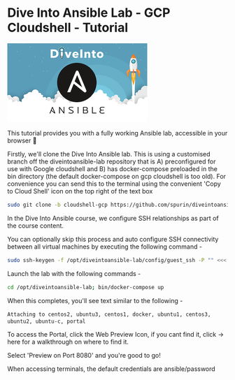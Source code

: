 # Dive Into Ansible Lab - GCP Cloudshell - Tutorial

![DiveInto](https://raw.githubusercontent.com/spurin/diveintoansible-lab-gcp-cloudshell/main/Dive-Into-Ansible.png)

This tutorial provides you with a fully working Ansible lab, accessible in your browser 🚀

Firstly, we'll clone the Dive Into Ansible lab.  This is using a customised branch off the diveintoansible-lab repository that is A) preconfigured for use with Google cloudshell and B) has docker-compose preloaded in the bin directory (the default docker-compose on gcp cloudshell is too old).  For convenience you can send this to the terminal using the convenient 'Copy to Cloud Shell' icon on the top right of the text box

```bash
sudo git clone -b cloudshell-gcp https://github.com/spurin/diveintoansible-lab.git /opt/diveintoansible-lab; sudo git clone https://github.com/spurin/diveintoansible.git /opt/diveintoansible-lab/ansible_home/ubuntu-c/ansible/diveintoansible
```

In the Dive Into Ansible course, we configure SSH relationships as part of the course content.  

You can optionally skip this process and auto configure SSH connectivity between all virtual machines by executing the following command - 

```bash
sudo ssh-keygen -f /opt/diveintoansible-lab/config/guest_ssh -P "" <<< y; sudo cp -rf /opt/diveintoansible-lab/config/guest_ssh /opt/diveintoansible-lab/config/root_ssh; sudo cp -rf /opt/diveintoansible-lab/config/guest_ssh.pub /opt/diveintoansible-lab/config/root_ssh.pub 
```

Launch the lab with the following commands -

```bash
cd /opt/diveintoansible-lab; bin/docker-compose up
```

When this completes, you'll see text similar to the following -

```terminal
Attaching to centos2, ubuntu3, centos1, docker, ubuntu1, centos3, ubuntu2, ubuntu-c, portal
```

To access the Portal, click the Web Preview Icon, if you cant find it, click -> <walkthrough-web-preview-icon>here</walkthrough-web-preview-icon> for a walkthrough on where to find it.  

Select 'Preview on Port 8080' and you're good to go!  

When accessing terminals, the default credentials are ansible/password
